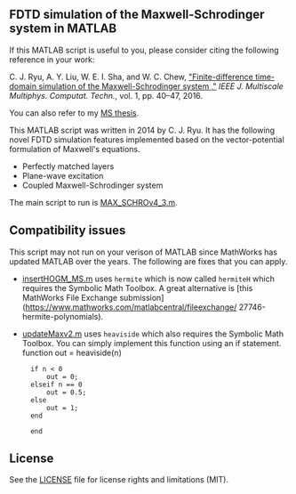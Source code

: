 ## FDTD simulation of the Maxwell-Schrodinger system in MATLAB

If this MATLAB script is useful to you, please consider citing the following
reference in your work:

C. J. Ryu, A. Y. Liu, W. E. I. Sha, and W. C. Chew,
["Finite-difference time-domain simulation of the Maxwell-Schrodinger system
,"](https://ieeexplore.ieee.org/abstract/document/7558203) *IEEE J. Multiscale
Multiphys. Computat. Techn.*, vol. 1, pp. 40–47, 2016.

You can also refer to my [MS thesis](https://www.ideals.illinois.edu/items/89312).

This MATLAB script was written in 2014 by C. J. Ryu. It has the following novel
FDTD simulation features implemented based on the vector-potential formulation
of Maxwell's equations.

- Perfectly matched layers
- Plane-wave excitation
- Coupled Maxwell-Schrodinger system

The main script to run is [MAX_SCHROv4_3.m](MAX_SCHROv4_3.m).

## Compatibility issues

This script may not run on your verison of MATLAB since MathWorks has updated
MATLAB over the years. The following are fixes that you can apply.

- [insertHOGM_MS.m](insertHOGM_MS.m) uses `hermite` which is now called `hermiteH`
which requires the Symbolic Math Toolbox. A great alternative is [this MathWorks
File Exchange submission](https://www.mathworks.com/matlabcentral/fileexchange/
27746-hermite-polynomials).
- [updateMaxv2.m](updateMaxv2.m) uses `heaviside` which also requires the Symbolic
Math Toolbox. You can simply implement this function using an if statement.
        function out = heaviside(n)
        
        if n < 0
            out = 0;
        elseif n == 0
            out = 0.5;
        else
            out = 1;
        end
        
        end

## License

See the [LICENSE](LICENSE.md) file for license rights and limitations (MIT).